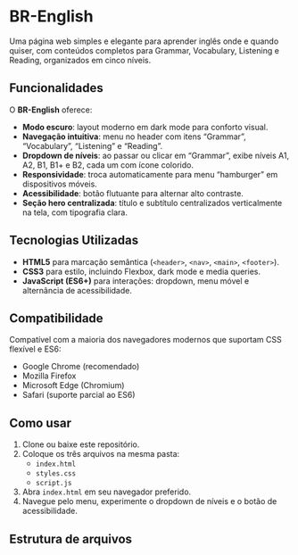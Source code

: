 # BR-English

Uma página web simples e elegante para aprender inglês onde e quando quiser, com conteúdos completos para Grammar, Vocabulary, Listening e Reading, organizados em cinco níveis.

## Funcionalidades

O **BR-English** oferece:

- **Modo escuro**: layout moderno em dark mode para conforto visual.  
- **Navegação intuitiva**: menu no header com itens “Grammar”, “Vocabulary”, “Listening” e “Reading”.  
- **Dropdown de níveis**: ao passar ou clicar em “Grammar”, exibe níveis A1, A2, B1, B1+ e B2, cada um com ícone colorido.  
- **Responsividade**: troca automaticamente para menu “hamburger” em dispositivos móveis.  
- **Acessibilidade**: botão flutuante para alternar alto contraste.  
- **Seção hero centralizada**: título e subtítulo centralizados verticalmente na tela, com tipografia clara.  

## Tecnologias Utilizadas

- **HTML5** para marcação semântica (`<header>`, `<nav>`, `<main>`, `<footer>`).  
- **CSS3** para estilo, incluindo Flexbox, dark mode e media queries.  
- **JavaScript (ES6+)** para interações: dropdown, menu móvel e alternância de acessibilidade.

## Compatibilidade

Compatível com a maioria dos navegadores modernos que suportam CSS flexível e ES6:

- Google Chrome (recomendado)  
- Mozilla Firefox  
- Microsoft Edge (Chromium)  
- Safari (suporte parcial ao ES6)

## Como usar

1. Clone ou baixe este repositório.  
2. Coloque os três arquivos na mesma pasta:
   - `index.html`
   - `styles.css`
   - `script.js`  
3. Abra `index.html` em seu navegador preferido.  
4. Navegue pelo menu, experimente o dropdown de níveis e o botão de acessibilidade.

## Estrutura de arquivos
